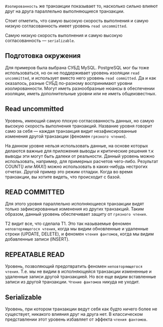 `Изолированность` же транзакции показывает то, насколько сильно влияют друг на друга параллельно выполняющиеся транзакции.

Стоит отметить, что самую высокую скорость выполнения и самую низкую согласованность имеет уровень `read uncommitted`.

Самую низкую скорость выполнения и самую высокую согласованность — `serializable`.

## Подготовка окружения

Для примеров была выбрана СУБД MySQL. PostgreSQL мог бы тоже использоваться, но он не поддерживает уровень изоляции `read uncommitted`, и использует вместо него уровень `read committed`. Да и как оказалось, разные СУБД по-разному воспринимают уровни изолированности. Могут иметь разнообразные нюансы в обеспечении изоляции, иметь дополнительные уровни или не иметь общеизвестных.


## Read uncommitted

Уровень, имеющий самую плохую согласованность данных, но самую высокую скорость выполнения транзакций. Название уровня говорит само за себя — каждая транзакция видит незафиксированные изменения другой транзакции (феномен `грязного чтения`).

На данном уровне нельзя использовать данные, на основе которых делаются важные для приложения выводы и критические решения т.к выводы эти могут быть далеки от реальности.
Данный уровень можно использовать, например, для примерных расчетов чего-либо. Результат COUNT(*) или MAX(*) можно использовать в каких-нибудь нестрогих отчетах.
Другой пример это режим отладки. Когда во время транзакции, вы хотите видеть, что происходит с базой.

## READ COMMITTED

Для этого уровня параллельно исполняющиеся транзакции видят только зафиксированные изменения из других транзакций. Таким образом, данный уровень обеспечивает защиту от `грязного чтения`.

Т2 видит все, что сделала Т1. Это так называемые феномен `неповторяющегося чтения`, когда мы видим обновленные и удаленные строки (UPDATE, DELETE), и феномен `чтения фантомов`, когда мы видим добавленные записи (INSERT).

## REPEATABLE READ

Уровень, позволяющий предотвратить феномен `неповторяющегося чтения`. Т.е. мы не видим в исполняющейся транзакции измененные и удаленные записи другой транзакцией. Но все еще видим вставленные записи из другой транзакции. `Чтение фантомов` никуда не уходит.

## Serializable

Уровень, при котором транзакции ведут себя как будто ничего более не существует, никакого влияния друг на друга нет. В классическом представлении этот уровень избавляет от эффекта `чтения фантомов`.